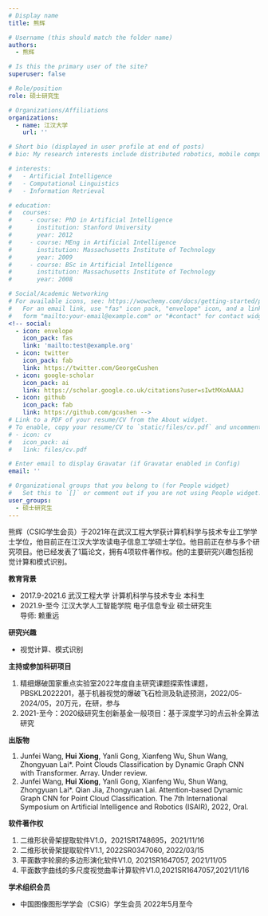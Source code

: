 ```yaml
---
# Display name
title: 熊辉

# Username (this should match the folder name)
authors:
  - 熊辉

# Is this the primary user of the site?
superuser: false

# Role/position
role: 硕士研究生

# Organizations/Affiliations
organizations:
  - name: 江汉大学
    url: ''

# Short bio (displayed in user profile at end of posts)
# bio: My research interests include distributed robotics, mobile computing and programmable matter.

# interests:
#   - Artificial Intelligence
#   - Computational Linguistics
#   - Information Retrieval

# education:
#   courses:
#     - course: PhD in Artificial Intelligence
#       institution: Stanford University
#       year: 2012
#     - course: MEng in Artificial Intelligence
#       institution: Massachusetts Institute of Technology
#       year: 2009
#     - course: BSc in Artificial Intelligence
#       institution: Massachusetts Institute of Technology
#       year: 2008

# Social/Academic Networking
# For available icons, see: https://wowchemy.com/docs/getting-started/page-builder/#icons
#   For an email link, use "fas" icon pack, "envelope" icon, and a link in the
#   form "mailto:your-email@example.com" or "#contact" for contact widget.
<!-- social:
  - icon: envelope
    icon_pack: fas
    link: 'mailto:test@example.org'
  - icon: twitter
    icon_pack: fab
    link: https://twitter.com/GeorgeCushen
  - icon: google-scholar
    icon_pack: ai
    link: https://scholar.google.co.uk/citations?user=sIwtMXoAAAAJ
  - icon: github
    icon_pack: fab
    link: https://github.com/gcushen -->
# Link to a PDF of your resume/CV from the About widget.
# To enable, copy your resume/CV to `static/files/cv.pdf` and uncomment the lines below.
# - icon: cv
#   icon_pack: ai
#   link: files/cv.pdf

# Enter email to display Gravatar (if Gravatar enabled in Config)
email: ''

# Organizational groups that you belong to (for People widget)
#   Set this to `[]` or comment out if you are not using People widget.
user_groups:
  - 硕士研究生
---
```


熊辉（CSIG学生会员）于2021年在武汉工程大学获计算机科学与技术专业工学学士学位，他目前正在江汉大学攻读电子信息工学硕士学位。他目前正在参与多个研究项目。他已经发表了1篇论文，拥有4项软件著作权。他的主要研究兴趣包括视觉计算和模式识别。

**教育背景**
 - 2017.9-2021.6 武汉工程大学 计算机科学与技术专业 本科生
 - 2021.9-至今 江汉大学人工智能学院 电子信息专业 硕士研究生
<br>            导师: 赖重远

**研究兴趣**

 - 视觉计算、模式识别

**主持或参加科研项目**
 1. 精细爆破国家重点实验室2022年度自主研究课题探索性课题，PBSKL2022201，基于机器视觉的爆破飞石检测及轨迹预测，2022/05-2024/05，20万元，在研，参与
 2. 2021-至今：2020级研究生创新基金一般项目：基于深度学习的点云补全算法研究


**出版物**

 1.	Junfei Wang, **Hui Xiong**, Yanli Gong, Xianfeng Wu, Shun Wang, Zhongyuan Lai*. Point Clouds Classification by Dynamic Graph CNN with Transformer. Array. Under review.
 2.	Junfei Wang, **Hui Xiong**, Yanli Gong, Xianfeng Wu, Shun Wang, Zhongyuan Lai*. Qian Jia, Zhongyuan Lai. Attention-based Dynamic Graph CNN for Point Cloud Classification. The 7th International Symposium on Artificial Intelligence and Robotics (ISAIR), 2022, Oral.


**软件著作权**

 1.	二维形状骨架提取软件V1.0，2021SR1748695，2021/11/16
 2.	二维形状骨架提取软件V1.1, 2022SR0347060, 2022/03/15
 3.	平面数字轮廓的多边形演化软件V1.0, 2021SR1647057, 2021/11/05
 4.	平面数字曲线的多尺度视觉曲率计算软件V1.0,2021SR1647057,2021/11/16


**学术组织会员**
 - 中国图像图形学学会（CSIG）学生会员 2022年5月至今



